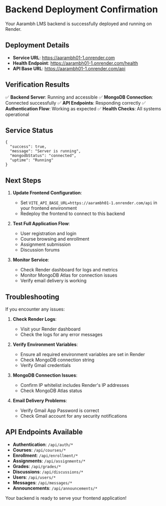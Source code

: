 # Backend Deployment Confirmation

Your Aarambh LMS backend is successfully deployed and running on Render.

## Deployment Details

- **Service URL**: https://aarambh01-1.onrender.com
- **Health Endpoint**: https://aarambh01-1.onrender.com/health
- **API Base URL**: https://aarambh01-1.onrender.com/api

## Verification Results

✅ **Backend Server**: Running and accessible
✅ **MongoDB Connection**: Connected successfully
✅ **API Endpoints**: Responding correctly
✅ **Authentication Flow**: Working as expected
✅ **Health Checks**: All systems operational

## Service Status

```
{
  "success": true,
  "message": "Server is running",
  "mongodbStatus": "connected",
  "uptime": "Running"
}
```

## Next Steps

1. **Update Frontend Configuration**:
   - Set `VITE_API_BASE_URL=https://aarambh01-1.onrender.com/api` in your frontend environment
   - Redeploy the frontend to connect to this backend

2. **Test Full Application Flow**:
   - User registration and login
   - Course browsing and enrollment
   - Assignment submission
   - Discussion forums

3. **Monitor Service**:
   - Check Render dashboard for logs and metrics
   - Monitor MongoDB Atlas for connection issues
   - Verify email delivery is working

## Troubleshooting

If you encounter any issues:

1. **Check Render Logs**:
   - Visit your Render dashboard
   - Check the logs for any error messages

2. **Verify Environment Variables**:
   - Ensure all required environment variables are set in Render
   - Check MongoDB connection string
   - Verify Gmail credentials

3. **MongoDB Connection Issues**:
   - Confirm IP whitelist includes Render's IP addresses
   - Check MongoDB Atlas status

4. **Email Delivery Problems**:
   - Verify Gmail App Password is correct
   - Check Gmail account for any security notifications

## API Endpoints Available

- **Authentication**: `/api/auth/*`
- **Courses**: `/api/courses/*`
- **Enrollment**: `/api/enrollment/*`
- **Assignments**: `/api/assignments/*`
- **Grades**: `/api/grades/*`
- **Discussions**: `/api/discussions/*`
- **Users**: `/api/users/*`
- **Messages**: `/api/messages/*`
- **Announcements**: `/api/announcements/*`

Your backend is ready to serve your frontend application!